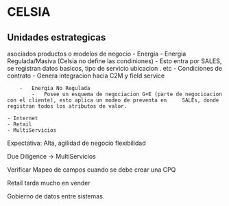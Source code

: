# CELSIA


##  Unidades estrategicas

asociados productos o modelos de negocio
    -   Energia
        -   Energia Regulada/Masiva (Celsia no define las condiniones)
            -   Esto entra por SALES, se registran datos basicos, tipo de servicio ubicacion . etc
            -   Condiciones de contrato
            -   Genera integracion hacia C2M y field service

        -   Energia No Regulada
            -   Posee un esquema de negociacion G+E (parte de negocioacion con el cliente), esto aplica un modeo de preventa en     SALEs, donde registran todos los atributos de valor.

    - Internet
    - Retail
    - MultiServicios


Expectativa:
Alta, agilidad de negocio flexibilidad


Due Diligence -> MultiServicios


Verificar Mapeo de campos cuando se debe crear una CPQ




Retail tarda mucho en vender



Gobierno de datos entre sistemas.




